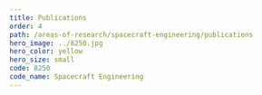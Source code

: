 ```yaml
---
title: Publications
order: 4
path: /areas-of-research/spacecraft-engineering/publications
hero_image: ../8250.jpg
hero_color: yellow
hero_size: small
code: 8250
code_name: Spacecraft Engineering
---
```

